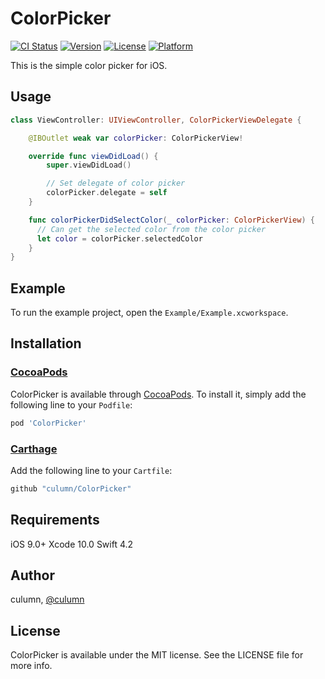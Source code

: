 # ColorPicker

[![CI Status](https://img.shields.io/travis/culumn/ColorPicker.svg?style=flat)](https://travis-ci.org/culumn/ColorPicker) [![Version](https://img.shields.io/cocoapods/v/ColorPicker.svg?style=flat)](https://cocoapods.org/pods/ColorPicker) [![License](https://img.shields.io/cocoapods/l/ColorPicker.svg?style=flat)](https://cocoapods.org/pods/ColorPicker) [![Platform](https://img.shields.io/cocoapods/p/ColorPicker.svg?style=flat)](https://cocoapods.org/pods/ColorPicker)

This is the simple color picker for iOS.


## Usage
```swift
class ViewController: UIViewController, ColorPickerViewDelegate {

    @IBOutlet weak var colorPicker: ColorPickerView!

    override func viewDidLoad() {
        super.viewDidLoad()

        // Set delegate of color picker
        colorPicker.delegate = self
    }

    func colorPickerDidSelectColor(_ colorPicker: ColorPickerView) {
      // Can get the selected color from the color picker
      let color = colorPicker.selectedColor
    }
}
```

## Example
To run the example project, open the `Example/Example.xcworkspace`.

## Installation
### [CocoaPods](https://cocoapods.org)
ColorPicker is available through [CocoaPods](https://cocoapods.org). To install it, simply add the following line to your `Podfile`:

```ruby
pod 'ColorPicker'
```

### [Carthage](https://github.com/Carthage/Carthage)
Add the following line to your `Cartfile`:
```bash
github "culumn/ColorPicker"
```

## Requirements
iOS 9.0+
Xcode 10.0
Swift 4.2

## Author

culumn, [@culumn](https://github.com/culumn)

## License

ColorPicker is available under the MIT license. See the LICENSE file for more info.

